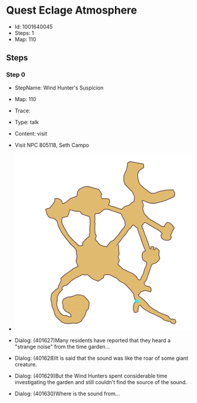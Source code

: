 # Quest Eclage Atmosphere

- Id: 1001640045
- Steps: 1
- Map: 110

## Steps

### Step 0
- StepName:  Wind Hunter's Suspicion
- Map:  110
- Trace:  
- Type:  talk
- Content:  visit
- Visit NPC 805118, Seth Campo

- ![images/1001640045_0.png](images/1001640045_0.png)
- Dialog: (401627)Many residents have reported that they heard a "strange noise" from the time garden...
- Dialog: (401628)It is said that the sound was like the roar of some giant creature.
- Dialog: (401629)But the Wind Hunters spent considerable time investigating the garden and still couldn't find the source of the sound.
- Dialog: (401630)Where is the sound from...


